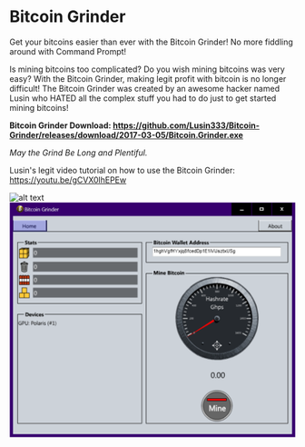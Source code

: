 # Bitcoin Grinder
Get your bitcoins easier than ever with the Bitcoin Grinder!  No more fiddling around with Command Prompt!

Is mining bitcoins too complicated? Do you wish mining bitcoins was very easy?  With the Bitcoin Grinder, making legit profit with bitcoin is no longer difficult!  The Bitcoin Grinder was created by an awesome hacker named Lusin who HATED all the complex stuff you had to do just to get started mining bitcoins!

**Bitcoin Grinder Download:  https://github.com/Lusin333/Bitcoin-Grinder/releases/download/2017-03-05/Bitcoin.Grinder.exe**

*May the Grind Be Long and Plentiful.*


Lusin's legit video tutorial on how to use the Bitcoin Grinder: https://youtu.be/gCVX0lhEPEw

![alt text](https://raw.githubusercontent.com/Lusin333/Grinder-of-Bitcoin/master/Bitcoin%20Grinder%20Icon%20-%20Lusin.png)
![alt text](https://raw.githubusercontent.com/Lusin333/Bitcoin-Grinder/master/Bitcoin%20Grinder%20Preview%20Pic.png)
